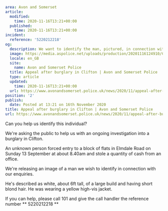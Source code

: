 ```yaml
area: Avon and Somerset
article:
  modified:
    time: 2020-11-16T13:21+00:00
  published:
    time: 2020-11-16T13:21+00:00
incident:
  reference: '5220212218'
og:
  description: We want to identify the man, pictured, in connection with the incident on Sunday 13 September.
  image: https://media.aspolice.net/uploads/production/20201116124910/Clifton-burglary-appeal.jpg
  locale: en_GB
  site:
    name: Avon and Somerset Police
  title: Appeal after burglary in Clifton | Avon and Somerset Police
  type: article
  updated:
    time: 2020-11-16T13:21+00:00
  url: https://www.avonandsomerset.police.uk/news/2020/11/appeal-after-burglary-in-clifton/
position: '2'
publish:
  date: Posted at 13:21 on 16th November 2020
title: Appeal after burglary in Clifton | Avon and Somerset Police
url: https://www.avonandsomerset.police.uk/news/2020/11/appeal-after-burglary-in-clifton/
```

Can you help us identify this individual?

We're asking the public to help us with an ongoing investigation into a burglary in Clifton.

An unknown person forced entry to a block of flats in Elmdale Road on Sunday 13 September at about 8.40am and stole a quantity of cash from an office.

We're releasing an image of a man we wish to identify in connection with our enquiries.

He's described as white, about 6ft tall, of a large build and having short blond hair. He was wearing a yellow high-vis jacket.

If you can help, please call 101 and give the call handler the reference number ** 5220212218 **
